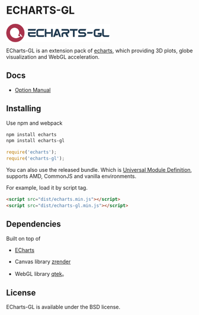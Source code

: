 # ECHARTS-GL

<a href="http://echarts.baidu.com">
    <img style="vertical-align: top;" src="./asset/logo.png?raw=true" alt="logo" height="50px">
</a>



ECharts-GL is an extension pack of [echarts](http://echarts.baidu.com), which providing 3D plots, globe visualization and WebGL acceleration.


## Docs

+ [Option Manual](https://ecomfe.github.io/echarts-doc/public/cn/option-gl.html)

## Installing

Use npm and webpack

```bash
npm install echarts
npm install echarts-gl
```

```js
require('echarts');
require('echarts-gl');
```

You can also use the released bundle. Which is [Universal Module Definition](https://github.com/umdjs/umd), supports AMD, CommonJS and vanilla environments.

For example, load it by script tag.
```html
<script src="dist/echarts.min.js"></script>
<script src="dist/echarts-gl.min.js"></script>
```

## Dependencies

Built on top of

+ [ECharts](https://github.com/ecomfe/echarts)

+ Canvas library [zrender](https://github.com/ecomfe/zrender)

+ WebGL library [qtek](https://github.com/pissang/qtek)。

## License

ECharts-GL is available under the BSD license.